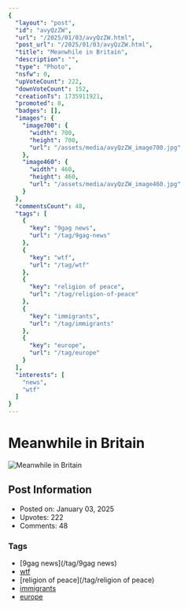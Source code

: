 ```yaml
---
{
  "layout": "post",
  "id": "avyQzZW",
  "url": "/2025/01/03/avyQzZW.html",
  "post_url": "/2025/01/03/avyQzZW.html",
  "title": "Meanwhile in Britain",
  "description": "",
  "type": "Photo",
  "nsfw": 0,
  "upVoteCount": 222,
  "downVoteCount": 152,
  "creationTs": 1735911921,
  "promoted": 0,
  "badges": [],
  "images": {
    "image700": {
      "width": 700,
      "height": 700,
      "url": "/assets/media/avyQzZW_image700.jpg"
    },
    "image460": {
      "width": 460,
      "height": 460,
      "url": "/assets/media/avyQzZW_image460.jpg"
    }
  },
  "commentsCount": 48,
  "tags": [
    {
      "key": "9gag news",
      "url": "/tag/9gag-news"
    },
    {
      "key": "wtf",
      "url": "/tag/wtf"
    },
    {
      "key": "religion of peace",
      "url": "/tag/religion-of-peace"
    },
    {
      "key": "immigrants",
      "url": "/tag/immigrants"
    },
    {
      "key": "europe",
      "url": "/tag/europe"
    }
  ],
  "interests": [
    "news",
    "wtf"
  ]
}
---
```


# Meanwhile in Britain

![Meanwhile in Britain](/assets/media/avyQzZW_image700.jpg)

## Post Information

- Posted on: January 03, 2025
- Upvotes: 222
- Comments: 48

### Tags

- [9gag news](/tag/9gag news)
- [wtf](/tag/wtf)
- [religion of peace](/tag/religion of peace)
- [immigrants](/tag/immigrants)
- [europe](/tag/europe)
